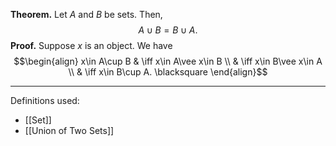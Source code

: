 **Theorem.** Let $A$ and $B$ be sets. Then, $$A\cup B=B\cup A.$$
**Proof.** Suppose $x$ is an object. We have
$$\begin{align}
x\in A\cup B & \iff x\in A\vee x\in B \\
 & \iff x\in B\vee x\in A \\
 & \iff x\in B\cup A. \blacksquare
\end{align}$$
***
Definitions used:
- [[Set]]
- [[Union of Two Sets]]